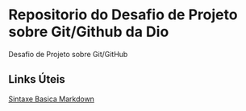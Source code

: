 # Repositorio do Desafio de Projeto sobre Git/Github da Dio
Desafio de Projeto sobre Git/GitHub

## Links Úteis 
[Sintaxe Basica Markdown](https://www.markdownguide.org/basic-syntax/)
